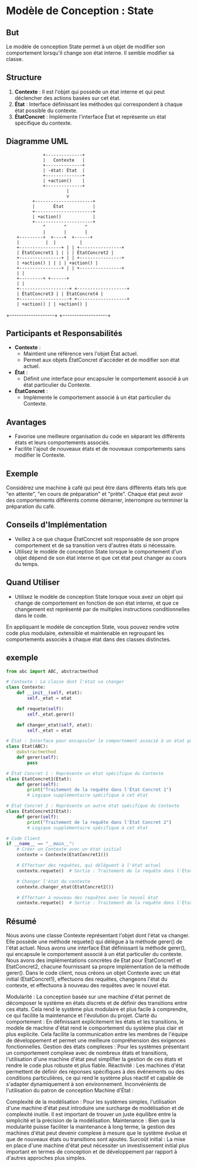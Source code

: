 # Modèle de Conception : State

## But
Le modèle de conception State permet à un objet de modifier son comportement lorsqu'il change son état interne. Il semble modifier sa classe.

## Structure
1. **Contexte** : Il est l'objet qui possède un état interne et qui peut déclencher des actions basées sur cet état.
2. **État** : Interface définissant les méthodes qui correspondent à chaque état possible du contexte.
3. **ÉtatConcret** : Implémente l'interface État et représente un état spécifique du contexte.

## Diagramme UML
                  +--------------+
                  |   Contexte   |
                  +--------------+
                  | -état: État  |
                  +--------------+
                  | +action()    |
                  +--------------+
                           |
                           v
              +----------------------+
              |       État           |
              +----------------------+
              | +action()            |
              +----------------------+
                  ^       ^       ^
                  |       |       |
        +---------+  +----+  +------+
        |          |  |         |
        +----------------+ | | +----------------+
        | ÉtatConcret1 | | | | ÉtatConcret2 |
        +----------------+ | | +----------------+
        | +action() | | | | +action() |
        +----------------+ | | +----------------+
        | |
        +---------+ +------+
        | |
        +-------------------+ +-------------------+
        | ÉtatConcret3 | | ÉtatConcret4 |
        +-------------------+ +-------------------+
        | +action() | | +action() |
+-------------------+ +-------------------+


## Participants et Responsabilités
- **Contexte** :
  - Maintient une référence vers l'objet État actuel.
  - Permet aux objets ÉtatConcret d'accéder et de modifier son état actuel.
- **État** :
  - Définit une interface pour encapsuler le comportement associé à un état particulier du Contexte.
- **ÉtatConcret** :
  - Implémente le comportement associé à un état particulier du Contexte.

## Avantages
- Favorise une meilleure organisation du code en séparant les différents états et leurs comportements associés.
- Facilite l'ajout de nouveaux états et de nouveaux comportements sans modifier le Contexte.

## Exemple
Considérez une machine à café qui peut être dans différents états tels que "en attente", "en cours de préparation" et "prête". Chaque état peut avoir des comportements différents comme démarrer, interrompre ou terminer la préparation du café.

## Conseils d'Implémentation
- Veillez à ce que chaque ÉtatConcret soit responsable de son propre comportement et de sa transition vers d'autres états si nécessaire.
- Utilisez le modèle de conception State lorsque le comportement d'un objet dépend de son état interne et que cet état peut changer au cours du temps.

## Quand Utiliser
- Utilisez le modèle de conception State lorsque vous avez un objet qui change de comportement en fonction de son état interne, et que ce changement est représenté par de multiples instructions conditionnelles dans le code.

En appliquant le modèle de conception State, vous pouvez rendre votre code plus modulaire, extensible et maintenable en regroupant les comportements associés à chaque état dans des classes distinctes.

## exemple
```python
from abc import ABC, abstractmethod

# Contexte : La classe dont l'état va changer
class Contexte:
    def __init__(self, etat):
        self._etat = etat

    def requete(self):
        self._etat.gerer()

    def changer_etat(self, etat):
        self._etat = etat

# État : Interface pour encapsuler le comportement associé à un état particulier du Contexte
class Etat(ABC):
    @abstractmethod
    def gerer(self):
        pass

# État Concret 1 : Représente un état spécifique du Contexte
class EtatConcret1(Etat):
    def gerer(self):
        print("Traitement de la requête dans l'État Concret 1")
        # Logique supplémentaire spécifique à cet état

# État Concret 2 : Représente un autre état spécifique du Contexte
class EtatConcret2(Etat):
    def gerer(self):
        print("Traitement de la requête dans l'État Concret 2")
        # Logique supplémentaire spécifique à cet état

# Code Client
if __name__ == "__main__":
    # Créer un Contexte avec un état initial
    contexte = Contexte(EtatConcret1())

    # Effectuer des requêtes, qui délèguent à l'état actuel
    contexte.requete()  # Sortie : Traitement de la requête dans l'État Concret 1

    # Changer l'état du contexte
    contexte.changer_etat(EtatConcret2())

    # Effectuer à nouveau des requêtes avec le nouvel état
    contexte.requete()  # Sortie : Traitement de la requête dans l'État Concret 2
```

## Résumé
Nous avons une classe Contexte représentant l'objet dont l'état va changer. Elle possède une méthode requete() qui délègue à la méthode gerer() de l'état actuel.
Nous avons une interface Etat définissant la méthode gerer(), qui encapsule le comportement associé à un état particulier du contexte.
Nous avons des implémentations concrètes de Etat pour EtatConcret1 et EtatConcret2, chacune fournissant sa propre implémentation de la méthode gerer().
Dans le code client, nous créons un objet Contexte avec un état initial (EtatConcret1), effectuons des requêtes, changeons l'état du contexte, et effectuons à nouveau des requêtes avec le nouvel état.

Modularité : La conception basée sur une machine d'état permet de décomposer le système en états discrets et de définir des transitions entre ces états. Cela rend le système plus modulaire et plus facile à comprendre, ce qui facilite la maintenance et l'évolution du projet.
Clarté du comportement : En définissant explicitement les états et les transitions, le modèle de machine d'état rend le comportement du système plus clair et plus explicite. Cela facilite la communication entre les membres de l'équipe de développement et permet une meilleure compréhension des exigences fonctionnelles.
Gestion des états complexes : Pour les systèmes présentant un comportement complexe avec de nombreux états et transitions, l'utilisation d'une machine d'état peut simplifier la gestion de ces états et rendre le code plus robuste et plus fiable.
Réactivité : Les machines d'état permettent de définir des réponses spécifiques à des événements ou des conditions particulières, ce qui rend le système plus réactif et capable de s'adapter dynamiquement à son environnement.
Inconvénients de l'utilisation du patron de conception Machine d'État :

Complexité de la modélisation : Pour les systèmes simples, l'utilisation d'une machine d'état peut introduire une surcharge de modélisation et de complexité inutile. Il est important de trouver un juste équilibre entre la simplicité et la précision de la modélisation.
Maintenance : Bien que la modularité puisse faciliter la maintenance à long terme, la gestion des machines d'état peut devenir complexe à mesure que le système évolue et que de nouveaux états ou transitions sont ajoutés.
Surcoût initial : La mise en place d'une machine d'état peut nécessiter un investissement initial plus important en termes de conception et de développement par rapport à d'autres approches plus simples.